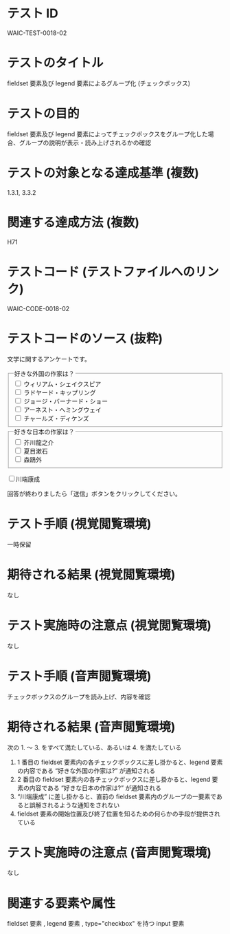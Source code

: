 

# テスト ID
WAIC-TEST-0018-02

# テストのタイトル
fieldset 要素及び legend 要素によるグループ化 (チェックボックス)

# テストの目的
fieldset 要素及び legend 要素によってチェックボックスをグループ化した場合、グループの説明が表示・読み上げされるかの確認

# テストの対象となる達成基準 (複数)
1.3.1, 3.3.2

# 関連する達成方法 (複数)
H71

# テストコード (テストファイルへのリンク)
WAIC-CODE-0018-02

# テストコードのソース (抜粋)
<div>
<p>文学に関するアンケートです。</p>
<fieldset>
<legend>好きな外国の作家は？</legend>
<input type="checkbox" id="shakesp" name="nobelist01" value="a">
<label for="shakesp">ウィリアム・シェイクスピア</label><br>
<input type="checkbox" id="kipling" name="nobelist02" value="b">
<label for="kipling">ラドヤード・キップリング</label><br>
<input type="checkbox" id="gbshaw" name="nobelist03" value="c">
<label for="gbshaw">ジョージ・バーナード・ショー</label><br>
<input type="checkbox" id="hem" name="nobelist04" value="d">
<label for="hem">アーネスト・ヘミングウェイ</label><br>
<input type="checkbox" id="dickens" name="nobelist05" value="e">
<label for="dickens">チャールズ・ディケンズ</label>
</fieldset>

<fieldset>
<legend>好きな日本の作家は？</legend>
<input type="checkbox" id="ryunosuke" name="nobelist06" value="a">
<label for="ryunosuke">芥川龍之介</label><br>
<input type="checkbox" id="soseki" name="nobelist07" value="b">
<label for="soseki">夏目漱石</label><br>
<input type="checkbox" id="ogai" name="nobelist08" value="c">
<label for="ogai">森鴎外</label><br>
</fieldset>

<p><input type="checkbox" id="yasunari" name="outOfFieldset" value="k"><label for="yasunari">川端康成</label></p>

<p>回答が終わりましたら「送信」ボタンをクリックしてください。</p>
</div>

# テスト手順 (視覚閲覧環境)
一時保留

# 期待される結果 (視覚閲覧環境)
なし

# テスト実施時の注意点 (視覚閲覧環境)
なし

# テスト手順 (音声閲覧環境)
チェックボックスのグループを読み上げ、内容を確認

# 期待される結果 (音声閲覧環境)
次の 1. 〜 3. をすべて満たしている、あるいは 4. を満たしている
1. 1 番目の fieldset 要素内の各チェックボックスに差し掛かると、legend 要素の内容である “好きな外国の作家は?” が通知される
2. 2 番目の fieldset 要素内の各チェックボックスに差し掛かると、legend 要素の内容である “好きな日本の作家は?” が通知される
3. “川端康成” に差し掛かると、直前の fieldset 要素内のグループの一要素であると誤解されるような通知をされない
4. fieldset 要素の開始位置及び終了位置を知るための何らかの手段が提供されている

# テスト実施時の注意点 (音声閲覧環境)
なし

# 関連する要素や属性
fieldset 要素 , legend 要素 , type="checkbox" を持つ input 要素


